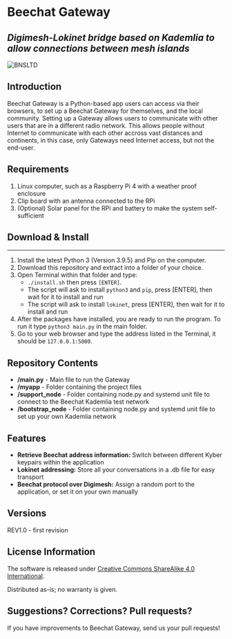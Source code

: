# Beechat Gateway
## _Digimesh-Lokinet bridge based on Kademlia to allow connections between mesh islands_

![BNSLTD](https://beechat.network/wp-content/uploads/2021/02/powered-by-1.png)

## Introduction

Beechat Gateway is a Python-based app users can access via their browsers, to set up a Beechat Gateway for themselves, and the local community. Setting up a Gateway allows users to communicate with other users that are in a different radio network. This allows people without Internet to communicate with each other accross vast distances and continents, in this case, only Gateways need Internet access, but not the end-user.

 Requirements
 -------------------

 1) Linux computer, such as a Raspberry Pi 4 with a weather proof enclosure
 2) Clip board with an antenna connected to the RPi
 3) (Optional) Solar panel for the RPi and battery to make the system self-sufficient
 

## Download & Install
-------------------

1) Install the latest Python 3 (Version 3.9.5) and Pip on the computer.
2) Download this repository and extract into a folder of your choice.
3) Open Terminal within that folder and type:
   * ```./install.sh``` then press ```[ENTER]```. 
   * The script will ask to install ```python3``` and ```pip```, press [ENTER], then wait for it to install and run
   * The script will ask to install ```lokinet```, press [ENTER], then wait for it to install and run
4) After the packages have installed, you are ready to run the program. To run it type ```python3 main.py``` in the main folder.
5) Go to your web browser and type the address listed in the Terminal, it should be ```127.0.0.1:5000```.

Repository Contents
-------------------

* **/main.py** - Main file to run the Gateway
* **/myapp** - Folder containing the project files
* **/support_node** - Folder containing node.py and systemd unit file to connect to the Beechat Kademlia test network
* **/bootstrap_node** - Folder containing node.py and systemd unit file to set up your own Kademlia network

Features
-------------------

* **Retrieve Beechat address information:** Switch between different Kyber keypairs within the application
* **Lokinet addressing:** Store all your conversations in a .db file for easy transport
* **Beechat protocol over Digimesh:** Assign a random port to the application, or set it on your own manually


Versions
-------------------

REV1.0 - first revision

License Information
-------------------
The software is released under [Creative Commons ShareAlike 4.0 International](https://creativecommons.org/licenses/by-sa/4.0/).

Distributed as-is; no warranty is given.


Suggestions? Corrections? Pull requests?
-------------------
If you have improvements to Beechat Gateway, send us your pull requests!

